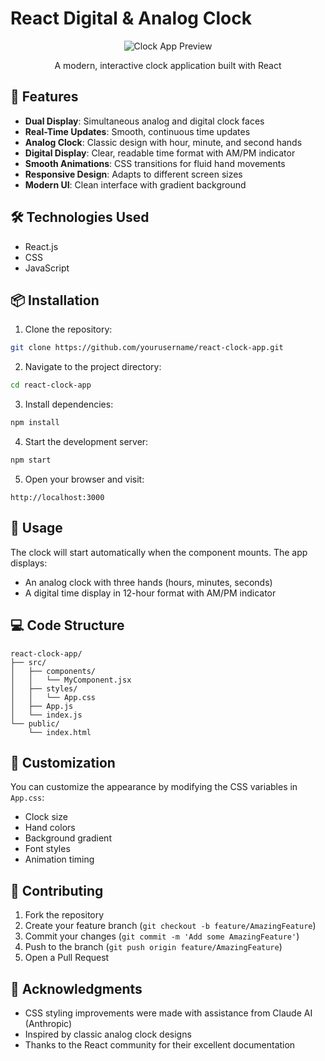 # React Digital & Analog Clock

<div align="center">
  <img src="/api/placeholder/600/300" alt="Clock App Preview">
  <p>A modern, interactive clock application built with React</p>
</div>

## 🌟 Features

- **Dual Display**: Simultaneous analog and digital clock faces
- **Real-Time Updates**: Smooth, continuous time updates
- **Analog Clock**: Classic design with hour, minute, and second hands
- **Digital Display**: Clear, readable time format with AM/PM indicator
- **Smooth Animations**: CSS transitions for fluid hand movements
- **Responsive Design**: Adapts to different screen sizes
- **Modern UI**: Clean interface with gradient background

## 🛠️ Technologies Used

- React.js
- CSS
- JavaScript

## 📦 Installation

1. Clone the repository:
```bash
git clone https://github.com/yourusername/react-clock-app.git
```

2. Navigate to the project directory:
```bash
cd react-clock-app
```

3. Install dependencies:
```bash
npm install
```

4. Start the development server:
```bash
npm start
```

5. Open your browser and visit:
```
http://localhost:3000
```

## 🚀 Usage

The clock will start automatically when the component mounts. The app displays:
- An analog clock with three hands (hours, minutes, seconds)
- A digital time display in 12-hour format with AM/PM indicator

## 💻 Code Structure

```
react-clock-app/
├── src/
│   ├── components/
│   │   └── MyComponent.jsx
│   ├── styles/
│   │   └── App.css
│   ├── App.js
│   └── index.js
└── public/
    └── index.html
```

## 🎨 Customization

You can customize the appearance by modifying the CSS variables in `App.css`:
- Clock size
- Hand colors
- Background gradient
- Font styles
- Animation timing

## 🤝 Contributing

1. Fork the repository
2. Create your feature branch (`git checkout -b feature/AmazingFeature`)
3. Commit your changes (`git commit -m 'Add some AmazingFeature'`)
4. Push to the branch (`git push origin feature/AmazingFeature`)
5. Open a Pull Request


## 🙏 Acknowledgments

- CSS styling improvements were made with assistance from Claude AI (Anthropic)
- Inspired by classic analog clock designs
- Thanks to the React community for their excellent documentation

